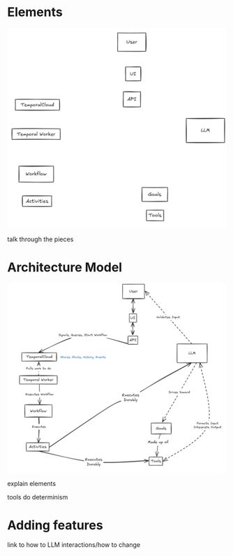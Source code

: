 # Elements
![Architecture Elements](./assets/Architecture_elements.png "Architecture Elements")

talk through the pieces

# Architecture Model
![Architecture](./assets/ai_agent_architecture_model.png "Architecture Model")

explain elements

tools do determinism

# Adding features
link to how to LLM interactions/how to change